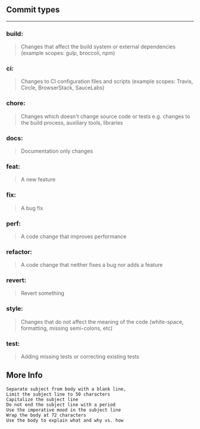 
## Commit types
------------------------------------------------
### build: 
> Changes that affect the build system or external dependencies (example scopes: gulp, broccoli, npm)<br>
### ci: 
> Changes to CI configuration files and scripts (example scopes: Travis, Circle, BrowserStack, SauceLabs)<br>
### chore: 
> Changes which doesn't change source code or tests e.g. changes to the build process, auxiliary tools, libraries<br>
### docs: 
> Documentation only changes<br>
### feat: 
> A new feature<br>
### fix: 
> A bug fix<br>
### perf: 
> A code change that improves performance<br>
### refactor: 
> A code change that neither fixes a bug nor adds a feature<br>
### revert: 
> Revert something<br>
### style: 
> Changes that do not affect the meaning of the code (white-space, formatting, missing semi-colons, etc)<br>
### test: 
> Adding missing tests or correcting existing tests<br>

## More Info
``` 
Separate subject from body with a blank line, 
Limit the subject line to 50 characters
Capitalize the subject line
Do not end the subject line with a period
Use the imperative mood in the subject line
Wrap the body at 72 characters
Use the body to explain what and why vs. how
```
